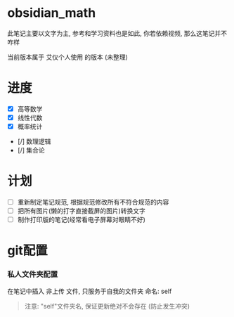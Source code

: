 # obsidian_math

此笔记主要以文字为主, 参考和学习资料也是如此, 你若依赖视频, 那么这笔记并不咋样

当前版本属于 艾仪个人使用 的版本 (未整理)

# 进度
- [x] 高等数学
- [x] 线性代数 
- [x] 概率统计
- [/] 数理逻辑
- [/] 集合论


# 计划
- [ ] 重新制定笔记规范, 根据规范修改所有不符合规范的内容
- [ ] 把所有图片(懒的打字直接截屏的图片)转换文字
- [ ] 制作打印版的笔记(经常看电子屏幕对眼睛不好)

# git配置
### 私人文件夹配置
在笔记中插入 非上传 文件, 只服务于自我的文件夹
命名: self

> 注意: "self"文件夹名, 保证更新绝对不会存在 (防止发生冲突)


